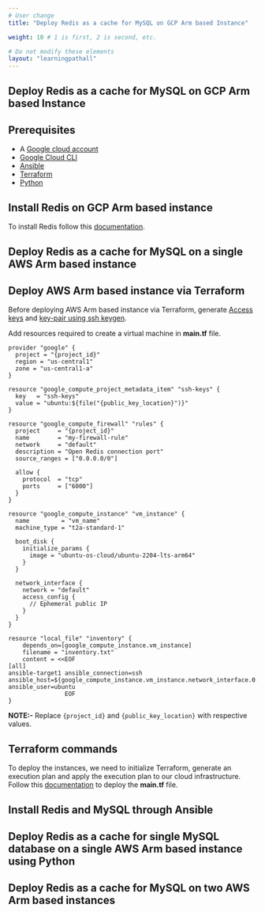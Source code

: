 ```yaml
---
# User change
title: "Deploy Redis as a cache for MySQL on GCP Arm based Instance"

weight: 10 # 1 is first, 2 is second, etc.

# Do not modify these elements
layout: "learningpathall"
---
```


##  Deploy Redis as a cache for MySQL on GCP Arm based Instance

## Prerequisites

* A [Google cloud account](https://console.cloud.google.com/?hl=en-au)
* [Google Cloud CLI](https://cloud.google.com/sdk/docs/install-sdk#deb)
* [Ansible](https://www.cyberciti.biz/faq/how-to-install-and-configure-latest-version-of-ansible-on-ubuntu-linux/)
* [Terraform](https://developer.hashicorp.com/terraform/cli/install/apt)
* [Python](https://docs.python-guide.org/starting/install3/linux/#install3-linux)

## Install Redis on GCP Arm based instance

To install Redis follow this [documentation](/content/learning-paths/server-and-cloud/redis/ec2_deployment.md).

## Deploy Redis as a cache for MySQL on a single AWS Arm based instance

## Deploy AWS Arm based instance via Terraform

Before deploying AWS Arm based instance via Terraform, generate [Access keys](/content/learning-paths/server-and-cloud/mysql/ec2_deployment.md#generate-access-keys-access-key-id-and-secret-access-key) and [key-pair using ssh keygen](/content/learning-paths/server-and-cloud/mysql/ec2_deployment.md#generate-key-pairpublic-key-private-key-using-ssh-keygen).

Add resources required to create a virtual machine in **main.tf** file.
```
provider "google" {
  project = "{project_id}"
  region = "us-central1"
  zone = "us-central1-a"
}

resource "google_compute_project_metadata_item" "ssh-keys" {
  key   = "ssh-keys"
  value = "ubuntu:${file("{public_key_location}")}"
}

resource "google_compute_firewall" "rules" {
  project     = "{project_id}"
  name        = "my-firewall-rule"
  network     = "default"
  description = "Open Redis connection port"
  source_ranges = ["0.0.0.0/0"]

  allow {
    protocol  = "tcp"
    ports     = ["6000"]
  }
}

resource "google_compute_instance" "vm_instance" {
  name         = "vm_name"
  machine_type = "t2a-standard-1"

  boot_disk {
    initialize_params {
      image = "ubuntu-os-cloud/ubuntu-2204-lts-arm64"
    }
  }

  network_interface {
    network = "default"
    access_config {
      // Ephemeral public IP
    }
  }
}

resource "local_file" "inventory" {
    depends_on=[google_compute_instance.vm_instance]
    filename = "inventory.txt"
    content = <<EOF
[all]
ansible-target1 ansible_connection=ssh ansible_host=${google_compute_instance.vm_instance.network_interface.0.access_config.0.nat_ip} ansible_user=ubuntu
                EOF
}
```
**NOTE:-** Replace `{project_id}` and `{public_key_location}` with respective values.

## Terraform commands

To deploy the instances, we need to initialize Terraform, generate an execution plan and apply the execution plan to our cloud infrastructure. Follow this [documentation](/content/learning-paths/server-and-cloud/redis/ec2_deployment.md#terraform-commands) to deploy the **main.tf** file.

## Install Redis and MySQL through Ansible

## Deploy Redis as a cache for single MySQL database on a single AWS Arm based instance using Python

## Deploy Redis as a cache for MySQL on two AWS Arm based instances

